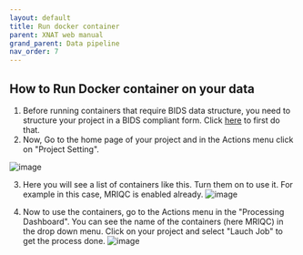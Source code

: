 ```yaml
---
layout: default
title: Run docker container
parent: XNAT web manual
grand_parent: Data pipeline
nav_order: 7
---
```


## How to Run Docker container on your data

1. Before running containers that require BIDS data structure, you need to structure your project in a BIDS compliant form. Click [here](./bids-configuration.md) to first do that.
2. Now, Go to the home page of your project and in the Actions menu click on "Project Setting".

![image](https://user-images.githubusercontent.com/40626584/214611509-33cb2f16-4aa8-41c4-a27f-20388ed59642.png)

3. Here you will see a list of containers like this. Turn them on to use it. For example in this case, MRIQC is enabled already.
![image](https://user-images.githubusercontent.com/40626584/214611848-c7bb5ebe-a04e-4336-83dd-2e570491efde.png)

4. Now to use the containers, go to the Actions menu in the "Processing Dashboard". You can see the name of the containers (here MRIQC) in the drop down menu. Click on your project and select "Lauch Job" to get the process done.
![image](https://user-images.githubusercontent.com/40626584/214612805-c278f4dd-19d3-42ed-a9b3-2701a5768d65.png)
